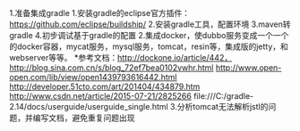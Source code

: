 1.准备集成gradle
   1.安装gradle的eclipse官方插件：https://github.com/eclipse/buildship/
   2.安装gradle工具，配置环境
   3.maven转gradle
   4.初步调试基于gradle的配置
2.集成docker，使dubbo服务变成一个一个的docker容器，mycat服务，mysql服务，tomcat，resin等，集成版的jetty，和webserver等等。
    *参考文档：http://dockone.io/article/442，http://blog.sina.com.cn/s/blog_72ef7bea0102vwhr.html
              http://www.open-open.com/lib/view/open1439793616442.html
              http://developer.51cto.com/art/201404/434879.htm
              http://www.csdn.net/article/2015-07-21/2825266
              file:///C:/gradle-2.14/docs/userguide/userguide_single.html
3.分析tomcat无法解析jstl的问题，并编写文档，避免重复问题出现